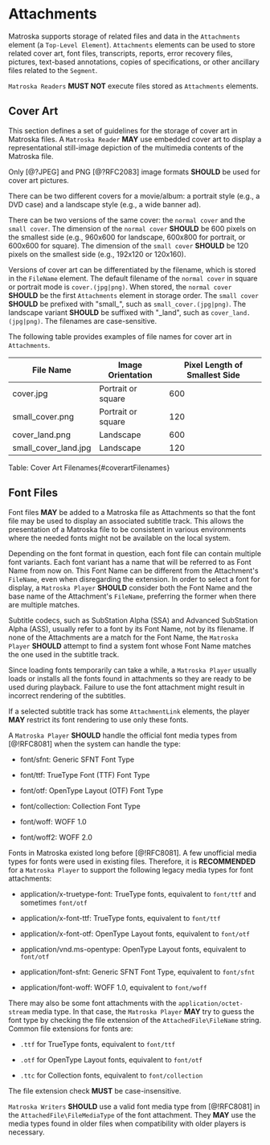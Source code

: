 # Attachments

Matroska supports storage of related files and data in the
`Attachments` element (a `Top-Level Element`).
`Attachments` elements can be used to store related
cover art, font files, transcripts, reports, error recovery files, pictures,
text-based annotations, copies of specifications, or other ancillary files
related to the `Segment`.

`Matroska Readers` **MUST NOT** execute files stored as `Attachments` elements.

## Cover Art

This section defines a set of guidelines for the storage of cover art in
Matroska files.  A `Matroska Reader` **MAY** use embedded
cover art to display a representational still-image depiction of the
multimedia contents of the Matroska file.

Only [@?JPEG] and PNG [@?RFC2083] image formats **SHOULD** be used for cover art pictures.

There can be two different covers for a movie/album: a portrait style (e.g., a DVD case)
and a landscape style (e.g., a wide banner ad).

There can be two versions of the same cover: the `normal cover` and
the `small cover`.  The dimension of the `normal cover`
**SHOULD** be 600 pixels on the smallest side (e.g., 960x600 for
landscape, 600x800 for portrait, or 600x600 for square). The dimension of the
`small cover` **SHOULD** be 120 pixels on the smallest side
(e.g., 192x120 or 120x160).

Versions of cover art can be differentiated by the filename, which is
stored in the `FileName` element. The default filename of the
`normal cover` in square or portrait mode is
`cover.(jpg|png)`. When stored, the `normal cover`
**SHOULD** be the first `Attachments` element in storage
order. The `small cover` **SHOULD** be prefixed with
"small_", such as `small_cover.(jpg|png)`. The landscape variant
**SHOULD** be suffixed with "\_land", such as
`cover_land.(jpg|png)`. The filenames are case-sensitive.

The following table provides examples of file names for cover art in `Attachments`.

| File Name            | Image Orientation  | Pixel Length of Smallest Side |
|----------------------|--------------------|-------------------------------|
| cover.jpg            | Portrait or square | 600                           |
| small_cover.png      | Portrait or square | 120                           |
| cover_land.png       | Landscape          | 600                           |
| small_cover_land.jpg | Landscape          | 120                           |
Table: Cover Art Filenames{#coverartFilenames}

## Font Files

Font files **MAY** be added to a Matroska file as Attachments so that the font file may be used
to display an associated subtitle track. This allows the presentation of a Matroska file to be
consistent in various environments where the needed fonts might not be available on the local system.

Depending on the font format in question, each font file can contain multiple font variants.
Each font variant has a name that  will be referred to as Font Name from now on.
This Font Name can be different from the Attachment's `FileName`, even when disregarding the extension.
In order to select a font for display, a `Matroska Player` **SHOULD** consider both the Font Name
and the base name of the Attachment's `FileName`, preferring the former when there are multiple matches.

Subtitle codecs, such as SubStation Alpha (SSA) and Advanced SubStation Alpha (ASS), usually refer to a font by its Font Name, not by its filename.
If none of the Attachments are a match for the Font Name, the `Matroska Player` **SHOULD**
attempt to find a system font whose Font Name matches the one used in the subtitle track.

Since loading fonts temporarily can take a while, a `Matroska Player` usually
loads or installs all the fonts found in attachments so they are ready to be used during playback.
Failure to use the font attachment might result in incorrect rendering of the subtitles.

If a selected subtitle track has some `AttachmentLink` elements, the player **MAY** restrict its font rendering to use only these fonts.

A `Matroska Player` **SHOULD** handle the official font media types from [@!RFC8081] when the system can handle the type:

* font/sfnt: Generic SFNT Font Type

* font/ttf: TrueType Font (TTF) Font Type

* font/otf: OpenType Layout (OTF) Font Type

* font/collection: Collection Font Type

* font/woff: WOFF 1.0

* font/woff2: WOFF 2.0

Fonts in Matroska existed long before [@!RFC8081]. A few unofficial media types for fonts were used in existing files.
Therefore, it is **RECOMMENDED** for a `Matroska Player` to support the following legacy media types for font attachments:

* application/x-truetype-font: TrueType fonts, equivalent to `font/ttf` and sometimes `font/otf`

* application/x-font-ttf: TrueType fonts, equivalent to `font/ttf`

* application/x-font-otf: OpenType Layout fonts, equivalent to `font/otf`

* application/vnd.ms-opentype: OpenType Layout fonts, equivalent to `font/otf`

* application/font-sfnt: Generic SFNT Font Type, equivalent to `font/sfnt`

* application/font-woff: WOFF 1.0, equivalent to `font/woff`


There may also be some font attachments with the `application/octet-stream` media type.
In that case, the `Matroska Player` **MAY** try to guess the font type by checking the file extension of the `AttachedFile\FileName` string.
Common file extensions for fonts are:

* `.ttf` for TrueType fonts, equivalent to `font/ttf`

* `.otf` for OpenType Layout fonts, equivalent to `font/otf`

* `.ttc` for Collection fonts, equivalent to `font/collection`

The file extension check **MUST** be case-insensitive.

`Matroska Writers` **SHOULD** use a valid font media type from [@!RFC8081] in the `AttachedFile\FileMediaType` of the font attachment.
They **MAY** use the media types found in older files when compatibility with older players is necessary.


